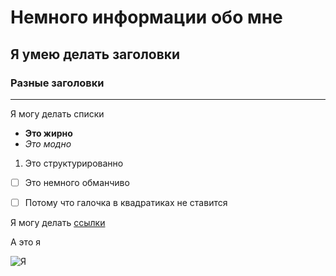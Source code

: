 # Немного информации обо мне


## Я умею делать заголовки



### Разные заголовки

***

Я могу делать списки

- **Это жирно**
- *Это модно*

1. Это структурированно


- [ ] Это немного обманчиво
- [ ] Потому что галочка в квадратиках не ставится


Я могу делать [ссылки](https://www.google.ru/?hl=t)

А это я 

![Я](https://avatars.githubusercontent.com/u/113742277?s=400&v=4)
